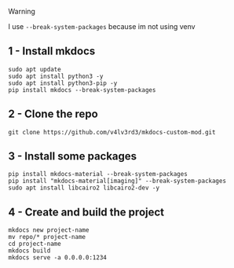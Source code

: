 >[!Warning]
>I use `--break-system-packages` because im not using venv
## 1 - Install mkdocs
```shell
sudo apt update
sudo apt install python3 -y
sudo apt install python3-pip -y
pip install mkdocs --break-system-packages
```

## 2 - Clone the repo
```shell
git clone https://github.com/v4lv3rd3/mkdocs-custom-mod.git
```

## 3 - Install some packages

```shell
pip install mkdocs-material --break-system-packages
pip install "mkdocs-material[imaging]" --break-system-packages
sudo apt install libcairo2 libcairo2-dev -y
```

## 4 - Create and build the project

```shell
mkdocs new project-name
mv repo/* project-name
cd project-name
mkdocs build
mkdocs serve -a 0.0.0.0:1234 
```
